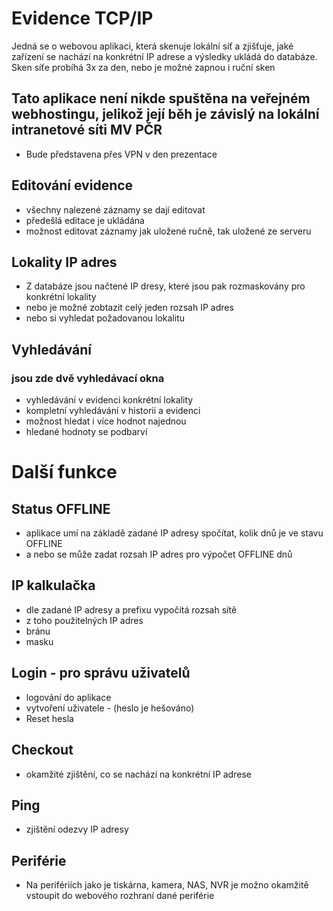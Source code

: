 # Evidence TCP/IP
Jedná se o webovou aplikaci, která skenuje lokální síť a zjišťuje, jaké zařízení se nachází na konkrétní IP adrese a výsledky ukládá do databáze.
Sken síťe probíhá 3x za den, nebo je možné zapnou i ruční sken

## Tato aplikace není nikde spuštěna na veřejném webhostingu, jelikož její běh je závislý na lokální intranetové síti MV PČR
* Bude představena přes VPN v den prezentace 


## Editování evidence
* všechny nalezené záznamy se dají editovat
* předešlá editace je ukládána
* možnost editovat záznamy jak uložené ručně, tak uložené ze serveru
  
##  Lokality IP adres
* Z databáze jsou načtené IP dresy, které jsou pak rozmaskovány pro konkrétní lokality
* nebo je možné zobtazit celý jeden rozsah IP adres
* nebo si vyhledat požadovanou lokalitu

## Vyhledávání
### jsou zde dvě vyhledávací okna
* vyhledávání v evidenci konkrétní lokality
* kompletní vyhledávání v historii a evidenci 
* možnost hledat i více hodnot najednou
* hledané hodnoty se podbarví

# Další funkce

## Status OFFLINE
* aplikace umí na základě zadané IP adresy spočítat, kolik dnů je ve stavu OFFLINE
* a nebo se může zadat rozsah IP adres pro výpočet OFFLINE dnů

## IP kalkulačka
* dle zadané IP adresy a prefixu vypočítá rozsah sítě
* z toho použitelných IP adres
* bránu
* masku

## Login - pro správu uživatelů
* logování do aplikace
* vytvoření uživatele - (heslo je hešováno)
* Reset hesla

## Checkout
* okamžité zjištění, co se nachází na konkrétní IP adrese

## Ping
* zjištění odezvy IP adresy

## Periférie
* Na perifériích jako je tiskárna, kamera, NAS, NVR je možno okamžitě vstoupit do webového rozhraní dané periférie
  

